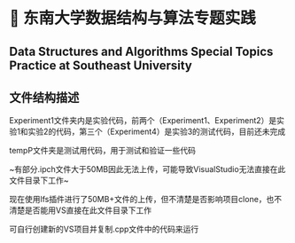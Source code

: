 # 🏫 东南大学数据结构与算法专题实践

## Data Structures and Algorithms Special Topics Practice at Southeast University

## 文件结构描述

Experiment1文件夹内是实验代码，前两个（Experiment1、Experiment2）是实验1和实验2的代码，第三个（Experiment4）是实验3的测试代码，目前还未完成

tempP文件夹是测试用代码，用于测试和验证一些代码

~有部分.ipch文件大于50MB因此无法上传，可能导致VisualStudio无法直接在此文件目录下工作~

现在使用lfs插件进行了50MB+文件的上传，但不清楚是否影响项目clone，也不清楚是否能用VS直接在此文件目录下工作

可自行创建新的VS项目并复制.cpp文件中的代码来运行
